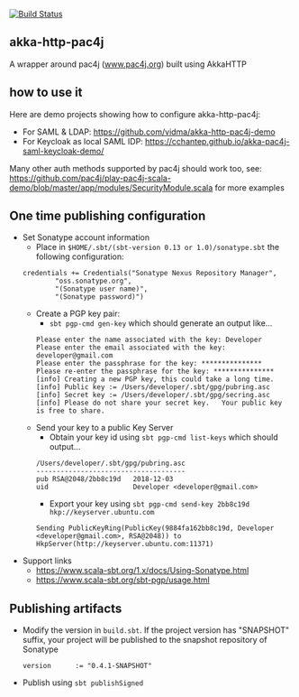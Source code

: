 [![Build Status](https://travis-ci.org/StackVista/akka-http-pac4j.svg?branch=master)](https://travis-ci.org/StackVista/akka-http-pac4j)

## akka-http-pac4j ##
A wrapper around pac4j (www.pac4j.org) built using AkkaHTTP

## how to use it ##

Here are demo projects showing how to configure akka-http-pac4j:

- For SAML & LDAP: https://github.com/vidma/akka-http-pac4j-demo
- For Keycloak as local SAML IDP: https://cchantep.github.io/akka-pac4j-saml-keycloak-demo/

Many other auth methods supported by pac4j should work too, see: https://github.com/pac4j/play-pac4j-scala-demo/blob/master/app/modules/SecurityModule.scala for more examples

## One time publishing configuration

- Set Sonatype account information
    - Place in `$HOME/.sbt/(sbt-version 0.13 or 1.0)/sonatype.sbt` the following configuration:
    ```
    credentials += Credentials("Sonatype Nexus Repository Manager",
            "oss.sonatype.org",
            "(Sonatype user name)",
            "(Sonatype password)")
    ```
    - Create a PGP key pair:
        - `sbt pgp-cmd gen-key` which should generate an output like...        
        ```
        Please enter the name associated with the key: Developer
        Please enter the email associated with the key: developer@gmail.com
        Please enter the passphrase for the key: ***************
        Please re-enter the passphrase for the key: ***************
        [info] Creating a new PGP key, this could take a long time.
        [info] Public key := /Users/developer/.sbt/gpg/pubring.asc
        [info] Secret key := /Users/developer/.sbt/gpg/secring.asc
        [info] Please do not share your secret key.   Your public key is free to share.
        ```
    - Send your key to a public Key Server
        - Obtain your key id using `sbt pgp-cmd list-keys` which should output...
        ```
        /Users/developer/.sbt/gpg/pubring.asc
        -------------------------------------
        pub	RSA@2048/2bb8c19d	2018-12-03
        uid	                	Developer <developer@gmail.com>
         ```
         - Export your key using `sbt pgp-cmd send-key 2bb8c19d hkp://keyserver.ubuntu.com`
         ```
         Sending PublicKeyRing(PublicKey(9884fa162bb8c19d, Developer <developer@gmail.com>, RSA@2048)) to HkpServer(http://keyserver.ubuntu.com:11371)
         ```
- Support links
    - https://www.scala-sbt.org/1.x/docs/Using-Sonatype.html
    - https://www.scala-sbt.org/sbt-pgp/usage.html

## Publishing artifacts
- Modify the version in `build.sbt`. If the project version has "SNAPSHOT" suffix, your project will be published to the snapshot repository of Sonatype 
    ```
    version      := "0.4.1-SNAPSHOT"
    ```
- Publish using `sbt publishSigned`
